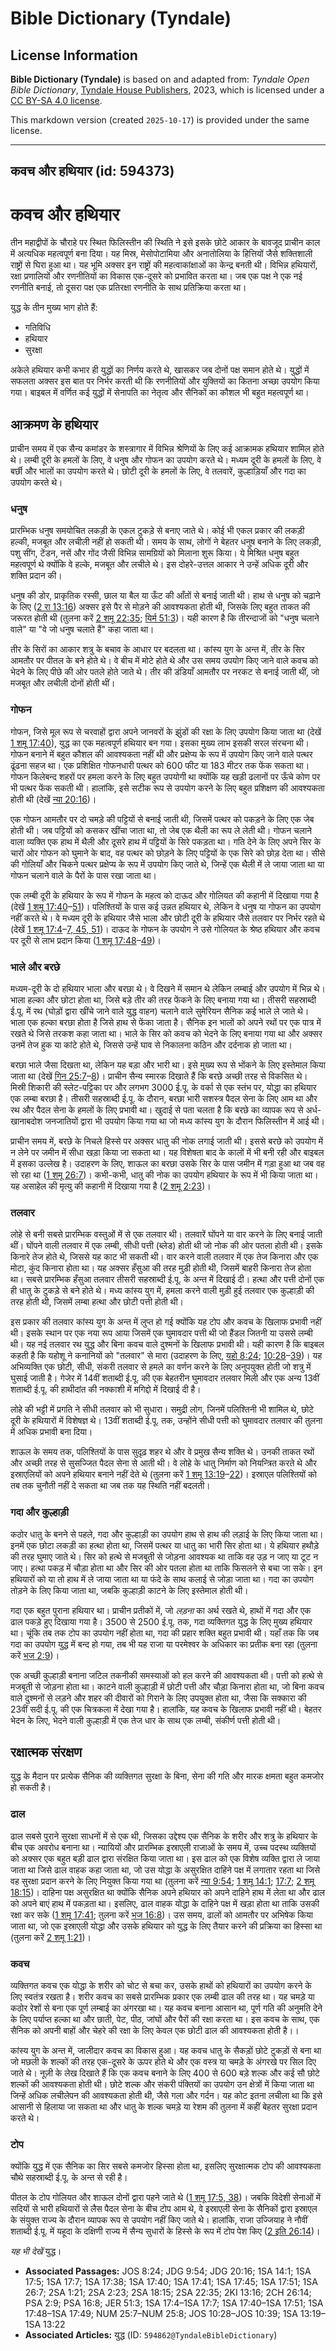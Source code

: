 # Bible Dictionary (Tyndale)

## License Information

**Bible Dictionary (Tyndale)** is based on and adapted from: _Tyndale Open Bible Dictionary_, [Tyndale House Publishers](https://tyndaleopenresources.com/), 2023, which is licensed under a [CC BY-SA 4.0 license](https://creativecommons.org/licenses/by-sa/4.0/legalcode.en).

This markdown version (created `2025-10-17`) is provided under the same license.



--------------------------------

## कवच और हथियार (id: 594373)

कवच और हथियार
=============

तीन महाद्वीपों के चौराहे पर स्थित फिलिस्तीन की स्थिति ने इसे इसके छोटे आकार के बावजूद प्राचीन काल में अत्यधिक महत्वपूर्ण बना दिया। यह मिस्र, मेसोपोटामिया और अनातोलिया के हित्तियों जैसे शक्तिशाली राष्ट्रों से घिरा हुआ था। यह भूमि अक्सर इन राष्ट्रों की महत्वाकांक्षाओं का केन्द्र बनती थी। विभिन्न हथियारों, रक्षा प्रणालियों और रणनीतियों का विकास एक\-दूसरे को प्रभावित करता था। जब एक पक्ष ने एक नई रणनीति बनाई, तो दूसरा पक्ष एक प्रतिरक्षा रणनीति के साथ प्रतिक्रिया करता था।

युद्ध के तीन मुख्य भाग होते हैं:

* गतिविधि
* हथियार
* सुरक्षा

अकेले हथियार कभी कभार ही युद्धों का निर्णय करते थे, खासकर जब दोनों पक्ष समान होते थे। युद्धों में सफलता अक्सर इस बात पर निर्भर करती थी कि रणनीतियों और युक्तियों का कितना अच्छा उपयोग किया गया। बाइबल में वर्णित कई युद्धों में सेनापति का नेतृत्व और सैनिकों का कौशल भी बहुत महत्वपूर्ण था।

आक्रमण के हथियार
----------------

प्राचीन समय में एक सैन्य कमांडर के शस्त्रागार में विभिन्न श्रेणियों के लिए कई आक्रामक हथियार शामिल होते थे। लम्बी दूरी के हमलों के लिए, वे धनुष और गोफन का उपयोग करते थे। मध्यम दूरी के हमलों के लिए, वे बर्छी और भालों का उपयोग करते थे। छोटी दूरी के हमलों के लिए, वे तलवारें, कुल्हाड़ियाँ और गदा का उपयोग करते थे।

### धनुष

प्रारम्भिक धनुष समयोचित लकड़ी के एकल टुकड़े से बनाए जाते थे। कोई भी एकल प्रकार की लकड़ी हल्की, मजबूत और लचीली नहीं हो सकती थी। समय के साथ, लोगों ने बेहतर धनुष बनाने के लिए लकड़ी, पशु सींग, टेंडन, नसें और गोंद जैसी विभिन्न सामग्रियों को मिलाना शुरू किया। ये मिश्रित धनुष बहुत महत्वपूर्ण थे क्योंकि वे हल्के, मजबूत और लचीले थे। इस दोहरे\-उत्तल आकार ने उन्हें अधिक दूरी और शक्ति प्रदान की।

धनुष की डोर, प्राकृतिक रस्सी, छाल या बैल या ऊँट की आँतों से बनाई जाती थी। हाथ से धनुष को चढ़ाने के लिए ([2 रा 13:16](https://ref.ly/2Kgs13:16)) अक्सर इसे पैर से मोड़ने की आवश्यकता होती थी, जिसके लिए बहुत ताकत की जरूरत होती थी (तुलना करें [2 शमू 22:35](https://ref.ly/2Sam22:35); [यिर्म 51:3](https://ref.ly/Jer51:3))। यही कारण है कि तीरन्दाजों को "धनुष चलाने वाले" या "वे जो धनुष चलाते हैं" कहा जाता था।

तीर के सिरों का आकार शत्रु के बचाव के आधार पर बदलता था। कांस्य युग के अन्त में, तीर के सिर आमतौर पर पीतल के बने होते थे। वे बीच में मोटे होते थे और उस समय उपयोग किए जाने वाले कवच को भेदने के लिए पीछे की ओर पतले होते जाते थे। तीर की डंडियाँ आमतौर पर नरकट से बनाई जाती थीं, जो मजबूत और लचीली दोनों होती थीं।

### गोफन

गोफन, जिसे मूल रूप से चरवाहों द्वारा अपने जानवरों के झुंडों की रक्षा के लिए उपयोग किया जाता था (देखें [1 शमू 17:40](https://ref.ly/1Sam17:40)), युद्ध का एक महत्वपूर्ण हथियार बन गया। इसका मुख्य लाभ इसकी सरल संरचना थी। गोफन बनाने में बहुत कौशल की आवश्यकता नहीं थी और प्रक्षेप्य के रूप में उपयोग किए जाने वाले पत्थर ढूंढना सहज था। एक प्रशिक्षित गोफनधारी पत्थर को 600 फीट या 183 मीटर तक फेंक सकता था। गोफन किलेबन्द शहरों पर हमला करने के लिए बहुत उपयोगी था क्योंकि यह खड़ी ढलानों पर ऊँचे कोण पर भी पत्थर फेंक सकती थी। हालांकि, इसे सटीक रूप से उपयोग करने के लिए बहुत प्रशिक्षण की आवश्यकता होती थी (देखें [न्या 20:16](https://ref.ly/Judg20:16))।

एक गोफन आमतौर पर दो चमड़े की पट्टियों से बनाई जाती थी, जिसमें पत्थर को पकड़ने के लिए एक जेब होती थी। जब पट्टियों को कसकर खींचा जाता था, तो जेब एक थैली का रूप ले लेती थी। गोफन चलाने वाला व्यक्ति एक हाथ में थैली और दूसरे हाथ में पट्टियों के सिरे पकड़ता था। गति देने के लिए अपने सिर के चारों ओर गोफन को घुमाने के बाद, वह पत्थर को छोड़ने के लिए पट्टियों के एक सिरे को छोड़ देता था। सीसे की गोलियाँ और चिकने पत्थर प्रक्षेप्य के रूप में उपयोग किए जाते थे, जिन्हें एक थैली में ले जाया जाता था या गोफन चलाने वाले के पैरों के पास रखा जाता था।

एक लम्बी दूरी के हथियार के रूप में गोफन के महत्व को दाऊद और गोलियत की कहानी में दिखाया गया है (देखें [1 शमू 17:40](https://ref.ly/1Sam17:40-1Sam17:51)–[51](https://ref.ly/1Sam17:40-1Sam17:51))। पलिश्तियों के पास कई उन्नत हथियार थे, लेकिन वे धनुष या गोफन का उपयोग नहीं करते थे। वे मध्यम दूरी के हथियार जैसे भाला और छोटी दूरी के हथियार जैसे तलवार पर निर्भर रहते थे (देखें [1 शमू 17:4](https://ref.ly/1Sam17:4-1Sam17:7)–[7, 45, 51](https://ref.ly/1Sam17:4-1Sam17:7))। दाऊद के गोफन के उपयोग ने उसे गोलियत के श्रेष्ठ हथियार और कवच पर दूरी से लाभ प्रदान किया ([1 शमू 17:48](https://ref.ly/1Sam17:48-1Sam17:49)–[49](https://ref.ly/1Sam17:48-1Sam17:49))।

### भाले और बरछे

मध्यम\-दूरी के दो हथियार भाला और बरछा थे। वे दिखने में समान थे लेकिन लम्बाई और उपयोग में भिन्न थे। भाला हल्का और छोटा होता था, जिसे बड़े तीर की तरह फेंकने के लिए बनाया गया था। तीसरी सहस्राब्दी ई.पू. में रथ (घोड़ों द्वारा खींचे जाने वाले युद्ध वाहन) चलाने वाले सुमेरियन सैनिक कई भाले ले जाते थे। भाला एक हल्का बरछा होता है जिसे हाथ से फेंका जाता है। सैनिक इन भालों को अपने रथों पर एक पात्र में रखते थे जिसे तरकश कहा जाता था। भाले के सिर को कवच को भेदने के लिए बनाया गया था और अक्सर उनमें तेज हुक या कांटे होते थे, जिससे उन्हें घाव से निकालना कठिन और दर्दनाक हो जाता था।

बरछा भाले जैसा दिखता था, लेकिन यह बड़ा और भारी था। इसे मुख्य रूप से भोंकने के लिए इस्तेमाल किया जाता था (देखें [गिन 25:7](https://ref.ly/Num25:7-Num25:8)–[8](https://ref.ly/Num25:7-Num25:8))। प्राचीन सैन्य स्मारक दिखाते हैं कि बरछे अच्छी तरह से विकसित थे। मिस्री शिकारी की स्लेट\-पट्टिका पर और लगभग 3000 ई.पू. के वर्का से एक स्तंभ पर, योद्धा का हथियार एक लम्बा बरछा है। तीसरी सहस्राब्दी ई.पू. के दौरान, बरछा भारी सशस्त्र पैदल सेना के लिए आम था और रथ और पैदल सेना के हमलों के लिए प्रभावी था। खुदाई से पता चलता है कि बरछे का व्यापक रूप से अर्ध\-खानाबदोश जनजातियों द्वारा भी उपयोग किया गया था जो मध्य कांस्य युग के दौरान फिलिस्तीन में आई थी।

प्राचीन समय में, बरछे के निचले हिस्से पर अक्सर धातु की नोक लगाई जाती थी। इससे बरछे को उपयोग में न लेने पर जमीन में सीधा खड़ा किया जा सकता था। यह विशेषता बाद के कालों में भी बनी रही और बाइबल में इसका उल्लेख है। उदाहरण के लिए, शाऊल का बरछा उसके सिर के पास जमीन में गड़ा हुआ था जब वह सो रहा था ([1 शमू 26:7](https://ref.ly/1Sam26:7))। कभी\-कभी, धातु की नोक का उपयोग हथियार के रूप में भी किया जाता था। यह असाहेल की मृत्यु की कहानी में दिखाया गया है ([2 शमू 2:23](https://ref.ly/2Sam2:23))।

### तलवार

लोहे से बनी सबसे प्रारम्भिक वस्तुओं में से एक तलवार थी। तलवारें घोंपने या वार करने के लिए बनाई जाती थीं। घोंपने वाली तलवार में एक लम्बी, सीधी पत्ती (ब्लेड) होती थी जो नोक की ओर पतला होती थी। इसके किनारे तेज होते थे, जिससे यह काट भी सकती थी। वार करने वाली तलवार में एक तेज किनारा और एक मोटा, कुंद किनारा होता था। यह अक्सर हँसुआ की तरह मुड़ी होती थी, जिसमें बाहरी किनारा तेज होता था। सबसे प्रारम्भिक हँसुआ तलवार तीसरी सहस्राब्दी ई.पू. के अन्त में दिखाई दी। हत्था और पत्ती दोनों एक ही धातु के टुकड़े से बने होते थे। मध्य कांस्य युग में, हमला करने वाली मुड़ी हुई तलवार एक कुल्हाड़ी की तरह होती थी, जिसमें लम्बा हत्था और छोटी पत्ती होती थी।

इस प्रकार की तलवार कांस्य युग के अन्त में लुप्त हो गई क्योंकि यह टोप और कवच के खिलाफ प्रभावी नहीं थी। इसके स्थान पर एक नया रूप आया जिसमें एक घुमावदार पत्ती थी जो हैंडल जितनी या उससे लम्बी थी। यह नई तलवार रथ युद्ध और बिना कवच वाले दुश्मनों के खिलाफ प्रभावी थी। यही कारण है कि बाइबल कहती है कि यहोशू ने कनानियों को "तलवार" से मारा (उदाहरण के लिए, [यहो 8:24](https://ref.ly/Josh8:24); [10:28](https://ref.ly/Josh10:28-Josh10:39)–[39](https://ref.ly/Josh10:28-Josh10:39))। यह अभिव्यक्ति एक छोटी, सीधी, संकरी तलवार से हमले का वर्णन करने के लिए अनुपयुक्त होती जो शत्रु में घुसाई जाती है। गेजेर में 14वीं शताब्दी ई.पू. की एक बेहतरीन घुमावदार तलवार मिली और एक अन्य 13वीं शताब्दी ई.पू. की हाथीदांत की नक्काशी में मगिद्दो में दिखाई दी है।

लोहे की भट्टी में प्रगति ने सीधी तलवार को भी सुधारा। समुद्री लोग, जिनमें पलिश्तिनी भी शामिल थे, छोटे दूरी के हथियारों में विशेषज्ञ थे। 13वीं शताब्दी ई.पू. तक, उन्होंने सीधी पत्ती को घुमावदार तलवार की तुलना में अधिक प्रभावी बना दिया।

शाऊल के समय तक, पलिश्तियों के पास सुदृढ़ शहर थे और वे प्रमुख सैन्य शक्ति थे। उनकी ताकत रथों और अच्छी तरह से सुसज्जित पैदल सेना से आती थी। वे लोहे के धातु निर्माण को नियन्त्रित करते थे और इस्राएलियों को अपने हथियार बनाने नहीं देते थे (तुलना करें [1 शमू 13:19](https://ref.ly/1Sam13:19-1Sam13:22)–[22](https://ref.ly/1Sam13:19-1Sam13:22))। इस्राएल पलिश्तियों को तब तक चुनौती नहीं दे सकता था जब तक यह स्थिति नहीं बदलती।

### गदा और कुल्हाड़ी

कठोर धातु के बनने से पहले, गदा और कुल्हाड़ी का उपयोग हाथ से हाथ की लड़ाई के लिए किया जाता था। इनमें एक छोटा लकड़ी का हत्था होता था, जिसमें पत्थर या धातु का भारी सिर होता था। ये हथियार हथौड़े की तरह घुमाए जाते थे। सिर को हत्थे से मजबूती से जोड़ना आवश्यक था ताकि वह उड़ न जाए या टूट न जाए। हत्था पकड़ में चौड़ा होता था और सिर की ओर पतला होता था ताकि फिसलने से बचा जा सके। इन हथियारों को या तो हाथ में ले जाया जाता था या फंदे के साथ कलाई से जोड़ा जाता था। गदा का उपयोग तोड़ने के लिए किया जाता था, जबकि कुल्हाड़ी काटने के लिए इस्तेमाल होती थी।

गदा एक बहुत पुराना हथियार था। प्राचीन प्रतीकों में, जो *लड़ना* का अर्थ रखते थे, हाथों में गदा और एक ढाल पकड़े हुए दिखाया गया है। 3500 से 2500 ई.पू. तक, गदा व्यक्तिगत युद्ध के लिए मुख्य हथियार था। चूंकि तब तक टोप का उपयोग नहीं होता था, गदा की प्रहार शक्ति बहुत प्रभावी थी। यहाँ तक कि जब गदा का उपयोग युद्ध में बन्द हो गया, तब भी यह राजा या परमेश्वर के अधिकार का प्रतीक बना रहा (तुलना करें [भज 2:9](https://ref.ly/Ps2:9))।

एक अच्छी कुल्हाड़ी बनाना जटिल तकनीकी समस्याओं को हल करने की आवश्यकता थी। पत्ती को हत्थे से मजबूती से जोड़ना होता था। काटने वाली कुल्हाड़ी में छोटी पत्ती और चौड़ा किनारा होता था, जो बिना कवच वाले दुश्मनों से लड़ने और शहर की दीवारों को गिराने के लिए उपयुक्त होता था, जैसा कि सक्कारा की 23वीं सदी ई.पू. की एक चित्रकला में देखा गया है। हालांकि, यह कवच के खिलाफ प्रभावी नहीं थी। बेहतर भेदन के लिए, भेदने वाली कुल्हाड़ी में एक तेज धार के साथ एक लम्बी, संकीर्ण पत्ती होती थी।

रक्षात्मक संरक्षण
-----------------

युद्ध के मैदान पर प्रत्येक सैनिक की व्यक्तिगत सुरक्षा के बिना, सेना की गति और मारक क्षमता बहुत कमजोर हो सकती है।

### ढाल

ढाल सबसे पुराने सुरक्षा साधनों में से एक थी, जिसका उद्देश्य एक सैनिक के शरीर और शत्रु के हथियार के बीच एक अवरोध बनाना था। न्यायियों और प्रारम्भिक इस्राएली राजाओं के समय में, उच्च पदस्थ व्यक्तियों को अक्सर एक बहुत बड़ी ढाल द्वारा संरक्षित किया जाता था। इस ढाल को एक विशेष व्यक्ति द्वारा ले जाया जाता था जिसे ढाल वाहक कहा जाता था, जो उस योद्धा के असुरक्षित दाहिने पक्ष में लगातार रहता था जिसे वह सुरक्षा प्रदान करने के लिए नियुक्त किया गया था (तुलना करें [न्या 9:54](https://ref.ly/Judg9:54); [1 शमू 14:1](https://ref.ly/1Sam14:1); [17:7](https://ref.ly/1Sam17:7); [2 शमू 18:15](https://ref.ly/2Sam18:15))। दाहिना पक्ष असुरक्षित था क्योंकि सैनिक अपने हथियार को अपने दाहिने हाथ में लेता था और ढाल को अपने बाएं हाथ में पकड़ता था। इसलिए, ढाल वाहक योद्धा के दाहिने पक्ष में खड़ा होता था ताकि उसकी रक्षा कर सके ([1 शमू 17:41](https://ref.ly/1Sam17:41); तुलना करें [भज 16:8](https://ref.ly/Ps16:8))। उस समय, ढालों को आमतौर पर अभिषेक किया जाता था, जो एक इस्राएली योद्धा और उसके हथियार को युद्ध के लिए तैयार करने की प्रक्रिया का हिस्सा था (तुलना करें [2 शमू 1:21](https://ref.ly/2Sam1:21))।

### कवच

व्यक्तिगत कवच एक योद्धा के शरीर को चोट से बचा कर, उसके हाथों को हथियारों का उपयोग करने के लिए स्वतंत्र रखता है। शरीर कवच का सबसे प्रारम्भिक प्रकार एक लम्बी ढाल की तरह था। यह चमड़े या कठोर रेशों से बना एक पूर्ण लम्बाई का अंगरखा था। यह कवच बनाना आसान था, पूर्ण गति की अनुमति देने के लिए पर्याप्त हल्का था और छाती, पेट, पीठ, जांघों और पैरों की रक्षा करता था। इस कवच के साथ, एक सैनिक को अपनी बाहों और चेहरे की रक्षा के लिए केवल एक छोटी ढाल की आवश्यकता होती है।।

कांस्य युग के अन्त में, जालीदार कवच का विकास हुआ। यह कवच धातु के सैकड़ों छोटे टुकड़ों से बना था जो मछली के शल्कों की तरह एक\-दूसरे के ऊपर होते थे और एक वस्त्र या चमड़े के अंगरखे पर सिल दिए जाते थे। नूज़ी के लेख दिखाते हैं कि एक कवच बनाने के लिए 400 से 600 बड़े शल्क और कई सौ छोटे शल्कों की आवश्यकता होती थी। छोटे शल्क और संकरी पंक्तियों का उपयोग उन क्षेत्रों में किया जाता था जिन्हें अधिक लचीलेपन की आवश्यकता होती थी, जैसे गला और गर्दन। यह कोट इतना लचीला था कि इसे आसानी से हिलाया जा सकता था और धातु के शल्क चमड़े या रेशम की तुलना में कहीं बेहतर सुरक्षा प्रदान करते थे।

### टोप

क्योंकि युद्ध में एक सैनिक का सिर सबसे कमजोर हिस्सा होता था, इसलिए सुरक्षात्मक टोप की आवश्यकता चौथे सहस्राब्दी ई.पू. के अन्त से रही है।

पीतल के टोप गोलियत और शाऊल दोनों द्वारा पहने जाते थे ([1 शमू 17:5, 38](https://ref.ly/1Sam17:5,1Sam17:38))। जबकि विदेशी सेनाओं में सदियों से भारी हथियारों से लैस पैदल सेना के बीच टोप आम थे, वे इस्राएली सेना के सैनिकों द्वारा इस्राएल के संयुक्त राज्य के दौरान व्यापक रूप से उपयोग नहीं किए जाते थे। हालांकि, राजा उज्जियाह ने नौवीं शताब्दी ई.पू. में यहूदा के दक्षिणी राज्य में सैन्य सुधारों के हिस्से के रूप में टोप पेश किए ([2 इति 26:14](https://ref.ly/2Chr26:14))।

*यह भी देखें* युद्ध।

* **Associated Passages:** JOS 8:24; JDG 9:54; JDG 20:16; 1SA 14:1; 1SA 17:5; 1SA 17:7; 1SA 17:38; 1SA 17:40; 1SA 17:41; 1SA 17:45; 1SA 17:51; 1SA 26:7; 2SA 1:21; 2SA 2:23; 2SA 18:15; 2SA 22:35; 2KI 13:16; 2CH 26:14; PSA 2:9; PSA 16:8; JER 51:3; 1SA 17:4–1SA 17:7; 1SA 17:40–1SA 17:51; 1SA 17:48–1SA 17:49; NUM 25:7–NUM 25:8; JOS 10:28–JOS 10:39; 1SA 13:19–1SA 13:22
* **Associated Articles:** युद्ध (ID: `594862@TyndaleBibleDictionary`)

